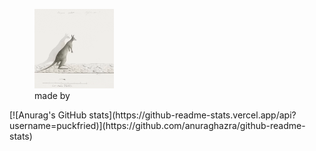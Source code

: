 <figure>
  <img src="https://github.com/puckfried/puckfried/blob/main/giphy.gif" width="30%" height="30%"></img>
  <figcaption>made by </figcaption>
</figure>
[![Anurag's GitHub stats](https://github-readme-stats.vercel.app/api?username=puckfried)](https://github.com/anuraghazra/github-readme-stats)

